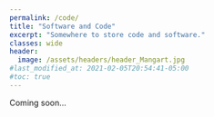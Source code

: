 ```yaml
---
permalink: /code/
title: "Software and Code"
excerpt: "Somewhere to store code and software."
classes: wide
header:
  image: /assets/headers/header_Mangart.jpg
#last_modified_at: 2021-02-05T20:54:41-05:00
#toc: true
---
```

Coming soon...
